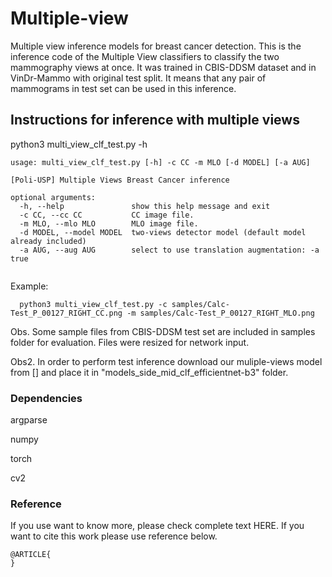 # Multiple-view
Multiple view inference models for breast cancer detection.
This is the inference code of the Multiple View classifiers to classify the two mammography views at once. It was trained in CBIS-DDSM dataset and in VinDr-Mammo with original test split. It means that any pair of mammograms in test set can be used in this inference.

## Instructions for inference with multiple views

python3 multi_view_clf_test.py -h

```
usage: multi_view_clf_test.py [-h] -c CC -m MLO [-d MODEL] [-a AUG]

[Poli-USP] Multiple Views Breast Cancer inference

optional arguments:
  -h, --help               show this help message and exit
  -c CC, --cc CC           CC image file.
  -m MLO, --mlo MLO        MLO image file.
  -d MODEL, --model MODEL  two-views detector model (default model already included)
  -a AUG, --aug AUG        select to use translation augmentation: -a true
  
```

  Example:
```
  python3 multi_view_clf_test.py -c samples/Calc-Test_P_00127_RIGHT_CC.png -m samples/Calc-Test_P_00127_RIGHT_MLO.png
```
Obs. Some sample files from CBIS-DDSM test set are included in samples folder for evaluation. Files were resized for network input.

Obs2. In order to perform test inference download our muliple-views model from [] and place it in "models_side_mid_clf_efficientnet-b3" folder.

### Dependencies
argparse

numpy

torch

cv2


### Reference
If you use want to know more, please check complete text HERE. If you want to cite this work please use reference below.

```
@ARTICLE{
}

